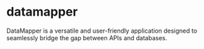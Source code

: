 # datamapper
DataMapper is a versatile and user-friendly application designed to seamlessly bridge the gap between APIs and databases.
